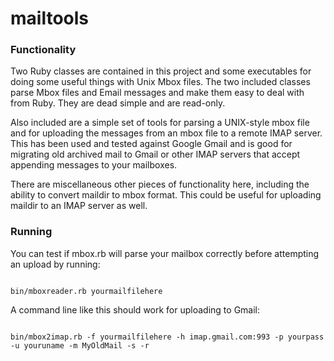 # mailtools

### Functionality
Two Ruby classes are contained in this project and some executables
for doing some useful things with Unix Mbox files.  The two included
classes parse Mbox files and Email messages and make them easy to
deal with from Ruby.  They are dead simple and are read-only.

Also included are a simple set of tools for parsing a UNIX-style
mbox file and for uploading the messages from an mbox file to a
remote IMAP server.  This has been used and tested against Google
Gmail and is good for migrating old archived mail to Gmail or other
IMAP servers that accept appending messages to your mailboxes.

There are miscellaneous other pieces of functionality here,
including the ability to convert maildir to mbox format.  This
could be useful for uploading maildir to an IMAP server as well.

### Running
You can test if mbox.rb will parse your mailbox correctly before
attempting an upload by running:

<code>
bin/mboxreader.rb yourmailfilehere
</code>

A command line like this should work for uploading to Gmail:

<code>
bin/mbox2imap.rb -f yourmailfilehere -h imap.gmail.com:993 -p yourpass -u youruname -m MyOldMail -s -r
</code>
